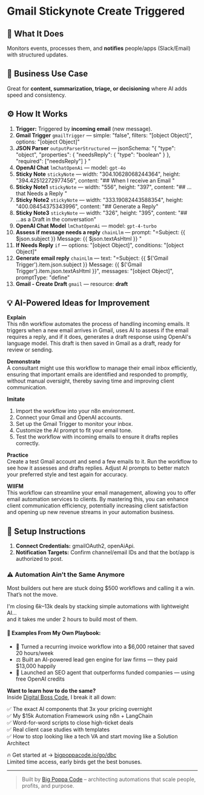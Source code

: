# Gmail Stickynote Create Triggered
  ## 🚀 What It Does
  Monitors events, processes them, and **notifies** people/apps (Slack/Email) with structured updates.
  
  ## 💼 Business Use Case
  Great for **content, summarization, triage, or decisioning** where AI adds speed and consistency.
  
  ## ⚙️ How It Works
  1. **Trigger:** Triggered by **incoming email** (new message).
  2. **Gmail Trigger** `gmailTrigger` — simple: "false", filters: "[object Object]", options: "[object Object]"
3. **JSON Parser** `outputParserStructured` — jsonSchema: "{
 "type": "object",
 "properties": {
 "needsReply": {
 "type": "boolean"
 }
 },
 "required": ["needsReply"]
}
"
4. **OpenAI Chat** `lmChatOpenAi` — model: `gpt-4o`
5. **Sticky Note** `stickyNote` — width: "304.10628068244364", height: "394.42512272977456", content: "## When I receive an Email
"
6. **Sticky Note1** `stickyNote` — width: "556", height: "397", content: "## ... that Needs a Reply
"
7. **Sticky Note2** `stickyNote` — width: "333.19082443588354", height: "400.08454375343996", content: "## Generate a Reply"
8. **Sticky Note3** `stickyNote` — width: "326", height: "395", content: "## ...as a Draft in the conversation"
9. **OpenAI Chat Model** `lmChatOpenAi` — model: `gpt-4-turbo`
10. **Assess if message needs a reply** `chainLlm` — prompt: "=Subject: {{ $json.subject }}
Message:
{{ $json.textAsHtml }} "
11. **If Needs Reply** `if` — options: "[object Object]", conditions: "[object Object]"
12. **Generate email reply** `chainLlm` — text: "=Subject: {{ $('Gmail Trigger').item.json.subject }}
Message: {{ $('Gmail Trigger').item.json.textAsHtml }}", messages: "[object Object]", promptType: "define"
13. **Gmail - Create Draft** `gmail` — resource: **draft**
  
  ## 💡 AI-Powered Ideas for Improvement
  **Explain**  
This n8n workflow automates the process of handling incoming emails. It triggers when a new email arrives in Gmail, uses AI to assess if the email requires a reply, and if it does, generates a draft response using OpenAI's language model. This draft is then saved in Gmail as a draft, ready for review or sending.

**Demonstrate**  
A consultant might use this workflow to manage their email inbox efficiently, ensuring that important emails are identified and responded to promptly, without manual oversight, thereby saving time and improving client communication.

**Imitate**  
1. Import the workflow into your n8n environment.
2. Connect your Gmail and OpenAI accounts.
3. Set up the Gmail Trigger to monitor your inbox.
4. Customize the AI prompt to fit your email tone.
5. Test the workflow with incoming emails to ensure it drafts replies correctly.

**Practice**  
Create a test Gmail account and send a few emails to it. Run the workflow to see how it assesses and drafts replies. Adjust AI prompts to better match your preferred style and test again for accuracy.

**WIIFM**  
This workflow can streamline your email management, allowing you to offer email automation services to clients. By mastering this, you can enhance client communication efficiency, potentially increasing client satisfaction and opening up new revenue streams in your automation business.
  
  ## 🔧 Setup Instructions
  1. **Connect Credentials:** gmailOAuth2, openAiApi.
2. **Notification Targets:** Confirm channel/email IDs and that the bot/app is authorized to post.
  
### ⚠️ Automation Ain’t the Same Anymore

Most builders out here are stuck doing $500 workflows and calling it a win.  
That’s not the move.  

I'm closing $6k–$13k deals by stacking simple automations with lightweight AI...  
and it takes me under 2 hours to build most of them.

#### 🧠 Examples From My Own Playbook:
- 🔁 Turned a recurring invoice workflow into a $6,000 retainer that saved 20 hours/week  
- ⚖️ Built an AI-powered lead gen engine for law firms — they paid $13,000 happily  
- 🚀 Launched an SEO agent that outperforms funded companies — using free OpenAI credits  

**Want to learn how to do the same?**  
Inside [Digital Boss Code](https://bigpoppacode.io/go/dbc), I break it all down:

✅ The exact AI components that 3x your pricing overnight  
✅ My $15k Automation Framework using n8n + LangChain  
✅ Word-for-word scripts to close high-ticket deals  
✅ Real client case studies with templates  
✅ How to stop looking like a tech VA and start moving like a Solution Architect  

🔥 Get started at → [bigpoppacode.io/go/dbc](https://bigpoppacode.io/go/dbc)  
Limited time access, early birds get the best bonuses.

---
> Built by [Big Poppa Code](https://bigpoppacode.io) – architecting automations that scale people, profits, and purpose.
  